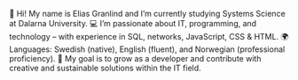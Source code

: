 👋 Hi! My name is Elias Granlind and I’m currently studying Systems Science at Dalarna University.
💻 I’m passionate about IT, programming, and technology – with experience in SQL, networks, JavaScript, CSS & HTML.
🌍 Languages: Swedish (native), English (fluent), and Norwegian (professional proficiency).
🚀 My goal is to grow as a developer and contribute with creative and sustainable solutions within the IT field.

<!--
**CodeCatNap/CodeCatNap** is a ✨ _special_ ✨ repository because its `README.md` (this file) appears on your GitHub profile.

Here are some ideas to get you started:

- 🔭 I’m currently working on ...
- 🌱 I’m currently learning ...
- 👯 I’m looking to collaborate on ...
- 🤔 I’m looking for help with ...
- 💬 Ask me about ...
- 📫 How to reach me: ...
- 😄 Pronouns: ...
- ⚡ Fun fact: ...
-->
